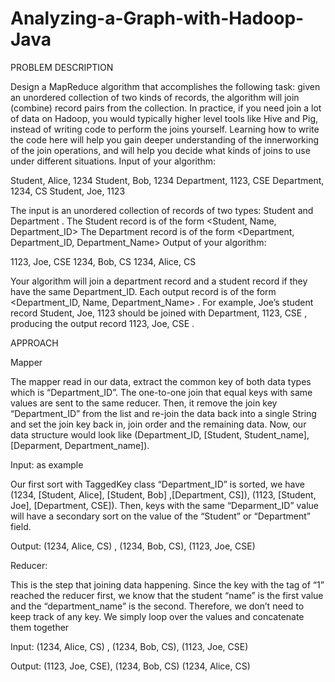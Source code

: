 # Analyzing-a-Graph-with-Hadoop-Java
PROBLEM DESCRIPTION

Design a MapReduce algorithm that accomplishes the following task: given an unordered collection of
two kinds of records, the algorithm will join (combine) record pairs from the collection. In practice, if
you need join a lot of data on Hadoop, you would typically higher level tools like Hive and Pig, instead
of writing code to perform the joins yourself. Learning how to write the code here will help you gain
deeper understanding of the innerworking of the join operations, and will help you decide what kinds
of joins to use under different situations.
Input of your algorithm:

Student, Alice, 1234
Student, Bob, 1234
Department, 1123, CSE
Department, 1234, CS
Student, Joe, 1123

The input is an unordered collection of records of two types: Student and Department .
The Student record is of the form <Student, Name, Department_ID>
The Department record is of the form <Department, Department_ID, Department_Name>
Output of your algorithm:

1123, Joe, CSE
1234, Bob, CS
1234, Alice, CS

Your algorithm will join a department record and a student record if they have the same
Department_ID. Each output record is of the form <Department_ID, Name,
Department_Name> . For example, Joe’s student record Student, Joe, 1123 should be joined
with Department, 1123, CSE , producing the output record 1123, Joe, CSE .

APPROACH

Mapper

The mapper read in our data, extract the common key of both data types which is “Department_ID”. The one-to-one join that equal keys with same values are sent to the same reducer. Then, it remove the join key “Department_ID” from the list and re-join the data back into a single String and set the join key back in, join order and the remaining data. Now, our data structure would look like (Department_ID, [Student, Student_name], [Deparment, Department_name]).

Input: as example

Our first sort with TaggedKey class “Department_ID” is sorted, we have (1234, [Student, Alice], [Student, Bob] ,[Department, CS]), (1123, [Student, Joe], [Department, CSE]). Then, keys with the same “Deparment_ID” value will have a secondary sort on the value of the “Student” or “Department” field.

Output: 
(1234, Alice, CS) ,
(1234, Bob, CS), 
(1123, Joe, CSE)

Reducer:

This is the step that joining data happening. Since the key with the tag of “1” reached the reducer first, we know that the student “name” is the first value and the “department_name” is the second. Therefore, we don’t need to keep track of any key. We simply loop over the values and concatenate them together

Input: 
(1234, Alice, CS) ,
(1234, Bob, CS), 
(1123, Joe, CSE)

Output: 
(1123, Joe, CSE),
(1234, Bob, CS)
(1234, Alice, CS)





